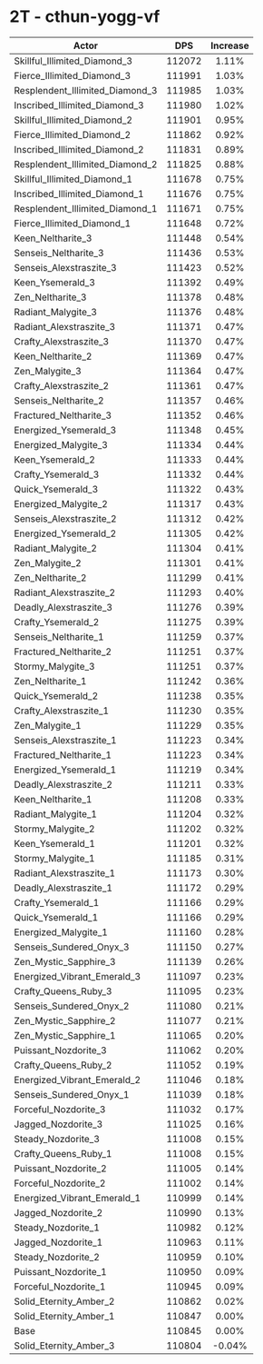 # 2T - cthun-yogg-vf
| Actor | DPS | Increase |
|---|:---:|:---:|
|Skillful_Illimited_Diamond_3|112072|1.11%|
|Fierce_Illimited_Diamond_3|111991|1.03%|
|Resplendent_Illimited_Diamond_3|111985|1.03%|
|Inscribed_Illimited_Diamond_3|111980|1.02%|
|Skillful_Illimited_Diamond_2|111901|0.95%|
|Fierce_Illimited_Diamond_2|111862|0.92%|
|Inscribed_Illimited_Diamond_2|111831|0.89%|
|Resplendent_Illimited_Diamond_2|111825|0.88%|
|Skillful_Illimited_Diamond_1|111678|0.75%|
|Inscribed_Illimited_Diamond_1|111676|0.75%|
|Resplendent_Illimited_Diamond_1|111671|0.75%|
|Fierce_Illimited_Diamond_1|111648|0.72%|
|Keen_Neltharite_3|111448|0.54%|
|Senseis_Neltharite_3|111436|0.53%|
|Senseis_Alexstraszite_3|111423|0.52%|
|Keen_Ysemerald_3|111392|0.49%|
|Zen_Neltharite_3|111378|0.48%|
|Radiant_Malygite_3|111376|0.48%|
|Radiant_Alexstraszite_3|111371|0.47%|
|Crafty_Alexstraszite_3|111370|0.47%|
|Keen_Neltharite_2|111369|0.47%|
|Zen_Malygite_3|111364|0.47%|
|Crafty_Alexstraszite_2|111361|0.47%|
|Senseis_Neltharite_2|111357|0.46%|
|Fractured_Neltharite_3|111352|0.46%|
|Energized_Ysemerald_3|111348|0.45%|
|Energized_Malygite_3|111334|0.44%|
|Keen_Ysemerald_2|111333|0.44%|
|Crafty_Ysemerald_3|111332|0.44%|
|Quick_Ysemerald_3|111322|0.43%|
|Energized_Malygite_2|111317|0.43%|
|Senseis_Alexstraszite_2|111312|0.42%|
|Energized_Ysemerald_2|111305|0.42%|
|Radiant_Malygite_2|111304|0.41%|
|Zen_Malygite_2|111301|0.41%|
|Zen_Neltharite_2|111299|0.41%|
|Radiant_Alexstraszite_2|111293|0.40%|
|Deadly_Alexstraszite_3|111276|0.39%|
|Crafty_Ysemerald_2|111275|0.39%|
|Senseis_Neltharite_1|111259|0.37%|
|Fractured_Neltharite_2|111251|0.37%|
|Stormy_Malygite_3|111251|0.37%|
|Zen_Neltharite_1|111242|0.36%|
|Quick_Ysemerald_2|111238|0.35%|
|Crafty_Alexstraszite_1|111230|0.35%|
|Zen_Malygite_1|111229|0.35%|
|Senseis_Alexstraszite_1|111223|0.34%|
|Fractured_Neltharite_1|111223|0.34%|
|Energized_Ysemerald_1|111219|0.34%|
|Deadly_Alexstraszite_2|111211|0.33%|
|Keen_Neltharite_1|111208|0.33%|
|Radiant_Malygite_1|111204|0.32%|
|Stormy_Malygite_2|111202|0.32%|
|Keen_Ysemerald_1|111201|0.32%|
|Stormy_Malygite_1|111185|0.31%|
|Radiant_Alexstraszite_1|111173|0.30%|
|Deadly_Alexstraszite_1|111172|0.29%|
|Crafty_Ysemerald_1|111166|0.29%|
|Quick_Ysemerald_1|111166|0.29%|
|Energized_Malygite_1|111160|0.28%|
|Senseis_Sundered_Onyx_3|111150|0.27%|
|Zen_Mystic_Sapphire_3|111139|0.26%|
|Energized_Vibrant_Emerald_3|111097|0.23%|
|Crafty_Queens_Ruby_3|111095|0.23%|
|Senseis_Sundered_Onyx_2|111080|0.21%|
|Zen_Mystic_Sapphire_2|111077|0.21%|
|Zen_Mystic_Sapphire_1|111065|0.20%|
|Puissant_Nozdorite_3|111062|0.20%|
|Crafty_Queens_Ruby_2|111052|0.19%|
|Energized_Vibrant_Emerald_2|111046|0.18%|
|Senseis_Sundered_Onyx_1|111039|0.18%|
|Forceful_Nozdorite_3|111032|0.17%|
|Jagged_Nozdorite_3|111025|0.16%|
|Steady_Nozdorite_3|111008|0.15%|
|Crafty_Queens_Ruby_1|111008|0.15%|
|Puissant_Nozdorite_2|111005|0.14%|
|Forceful_Nozdorite_2|111002|0.14%|
|Energized_Vibrant_Emerald_1|110999|0.14%|
|Jagged_Nozdorite_2|110990|0.13%|
|Steady_Nozdorite_1|110982|0.12%|
|Jagged_Nozdorite_1|110963|0.11%|
|Steady_Nozdorite_2|110959|0.10%|
|Puissant_Nozdorite_1|110950|0.09%|
|Forceful_Nozdorite_1|110945|0.09%|
|Solid_Eternity_Amber_2|110862|0.02%|
|Solid_Eternity_Amber_1|110847|0.00%|
|Base|110845|0.00%|
|Solid_Eternity_Amber_3|110804|-0.04%|
